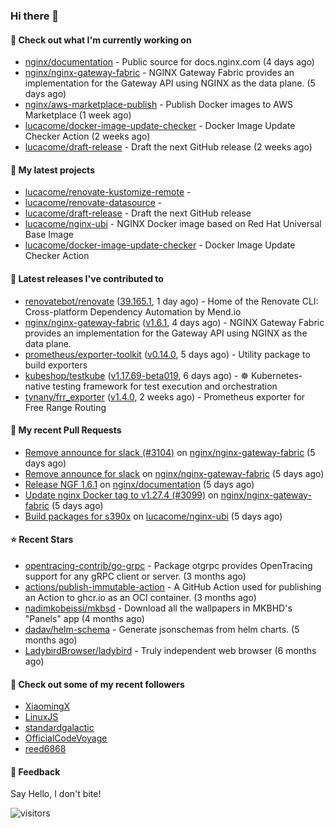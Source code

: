 ### Hi there 👋

#### 👷 Check out what I'm currently working on

- [nginx/documentation](https://github.com/nginx/documentation) - Public source for docs.nginx.com (4 days ago)
- [nginx/nginx-gateway-fabric](https://github.com/nginx/nginx-gateway-fabric) - NGINX Gateway Fabric provides an implementation for the Gateway API using NGINX as the data plane. (5 days ago)
- [nginx/aws-marketplace-publish](https://github.com/nginx/aws-marketplace-publish) - Publish Docker images to AWS Marketplace (1 week ago)
- [lucacome/docker-image-update-checker](https://github.com/lucacome/docker-image-update-checker) - Docker Image Update Checker Action (2 weeks ago)
- [lucacome/draft-release](https://github.com/lucacome/draft-release) - Draft the next GitHub release (2 weeks ago)

#### 🌱 My latest projects

- [lucacome/renovate-kustomize-remote](https://github.com/lucacome/renovate-kustomize-remote) - 
- [lucacome/renovate-datasource](https://github.com/lucacome/renovate-datasource) - 
- [lucacome/draft-release](https://github.com/lucacome/draft-release) - Draft the next GitHub release
- [lucacome/nginx-ubi](https://github.com/lucacome/nginx-ubi) - NGINX Docker image based on Red Hat Universal Base Image
- [lucacome/docker-image-update-checker](https://github.com/lucacome/docker-image-update-checker) - Docker Image Update Checker Action

#### 🔭 Latest releases I've contributed to

- [renovatebot/renovate](https://github.com/renovatebot/renovate) ([39.165.1](https://github.com/renovatebot/renovate/releases/tag/39.165.1), 1 day ago) - Home of the Renovate CLI: Cross-platform Dependency Automation by Mend.io
- [nginx/nginx-gateway-fabric](https://github.com/nginx/nginx-gateway-fabric) ([v1.6.1](https://github.com/nginx/nginx-gateway-fabric/releases/tag/v1.6.1), 4 days ago) - NGINX Gateway Fabric provides an implementation for the Gateway API using NGINX as the data plane.
- [prometheus/exporter-toolkit](https://github.com/prometheus/exporter-toolkit) ([v0.14.0](https://github.com/prometheus/exporter-toolkit/releases/tag/v0.14.0), 5 days ago) - Utility package to build exporters
- [kubeshop/testkube](https://github.com/kubeshop/testkube) ([v1.17.69-beta019](https://github.com/kubeshop/testkube/releases/tag/v1.17.69-beta019), 6 days ago) - ☸️ Kubernetes-native testing framework for test execution and orchestration
- [tynany/frr_exporter](https://github.com/tynany/frr_exporter) ([v1.4.0](https://github.com/tynany/frr_exporter/releases/tag/v1.4.0), 2 weeks ago) - Prometheus exporter for Free Range Routing

#### 🔨 My recent Pull Requests

- [Remove announce for slack (#3104)](https://github.com/nginx/nginx-gateway-fabric/pull/3105) on [nginx/nginx-gateway-fabric](https://github.com/nginx/nginx-gateway-fabric) (5 days ago)
- [Remove announce for slack](https://github.com/nginx/nginx-gateway-fabric/pull/3104) on [nginx/nginx-gateway-fabric](https://github.com/nginx/nginx-gateway-fabric) (5 days ago)
- [Release NGF 1.6.1](https://github.com/nginx/documentation/pull/172) on [nginx/documentation](https://github.com/nginx/documentation) (5 days ago)
- [Update nginx Docker tag to v1.27.4 (#3099)](https://github.com/nginx/nginx-gateway-fabric/pull/3102) on [nginx/nginx-gateway-fabric](https://github.com/nginx/nginx-gateway-fabric) (5 days ago)
- [Build packages for s390x](https://github.com/lucacome/nginx-ubi/pull/201) on [lucacome/nginx-ubi](https://github.com/lucacome/nginx-ubi) (5 days ago)

#### ⭐ Recent Stars

- [opentracing-contrib/go-grpc](https://github.com/opentracing-contrib/go-grpc) - Package otgrpc provides OpenTracing support for any gRPC client or server. (3 months ago)
- [actions/publish-immutable-action](https://github.com/actions/publish-immutable-action) - A GitHub Action used for publishing an Action to ghcr.io as an OCI container.  (3 months ago)
- [nadimkobeissi/mkbsd](https://github.com/nadimkobeissi/mkbsd) - Download all the wallpapers in MKBHD&#39;s &#34;Panels&#34; app (4 months ago)
- [dadav/helm-schema](https://github.com/dadav/helm-schema) - Generate jsonschemas from helm charts. (5 months ago)
- [LadybirdBrowser/ladybird](https://github.com/LadybirdBrowser/ladybird) - Truly independent web browser (6 months ago)

#### 👯 Check out some of my recent followers

- [XiaomingX](https://github.com/XiaomingX)
- [LinuxJS](https://github.com/LinuxJS)
- [standardgalactic](https://github.com/standardgalactic)
- [OfficialCodeVoyage](https://github.com/OfficialCodeVoyage)
- [reed6868](https://github.com/reed6868)

#### 💬 Feedback

Say Hello, I don't bite!

![visitors](https://visitor-badge.laobi.icu/badge?page_id=lucacome.visitor-badge)
#

